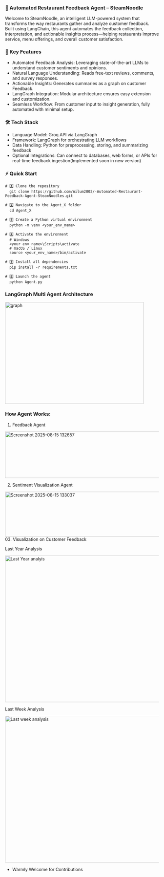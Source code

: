 ### 🍜 Automated Restaurant Feedback Agent – SteamNoodle
Welcome to SteamNoodle, an intelligent LLM-powered system that transforms the way restaurants gather and analyze customer feedback. Built using LangChain, this agent automates the feedback collection, interpretation, and actionable insights process—helping restaurants improve service, menu offerings, and overall customer satisfaction.

### 🚀 Key Features
  * Automated Feedback Analysis: Leveraging state-of-the-art LLMs to understand customer sentiments and opinions.
  * Natural Language Understanding: Reads free-text reviews, comments, and survey responses.
  * Actionable Insights: Generates summaries as a graph on customer Feedback.
  * LangGraph Integration: Modular architecture ensures easy extension and customization.
  * Seamless Workflow: From customer input to insight generation, fully automated with minimal setup.

### 🛠 Tech Stack
  * Language Model: Groq API via LangGraph
  * Framework: LangGraph for orchestrating LLM workflows
  * Data Handling: Python for preprocessing, storing, and summarizing feedback
  * Optional Integrations: Can connect to databases, web forms, or APIs for real-time feedback ingestion(Implemented soon in new version)
### ⚡ Quick Start
    # 1️⃣ Clone the repository
      git clone https://github.com/nilum2002/-Automated-Restaurant-Feedback-Agent-SteamNoodles.git
  
    # 2️⃣ Navigate to the Agent_X folder
      cd Agent_X
  
    # 3️⃣ Create a Python virtual environment
      python -m venv <your_env_name>
  
    # 4️⃣ Activate the environment
      # Windows
      <your_env_name>\Scripts\activate
      # macOS / Linux
      source <your_env_name>/bin/activate
      
    # 5️⃣ Install all dependencies
      pip install -r requirements.txt
  
    # 6️⃣ Launch the agent
      python Agent.py

### LangGraph Multi Agent Architecture 
  <img width="454" height="333" alt="graph" src="https://github.com/user-attachments/assets/aa08480d-ef4a-4b3c-b57b-5918fab7c0c2" />


### How Agent Works:

01. Feedback Agent 
   <img width="1095" height="152" alt="Screenshot 2025-08-15 132657" src="https://github.com/user-attachments/assets/d1ee0f37-31c8-44f2-9e59-79232aa065fb" />

02. Sentiment Visualization Agent
   <img width="1419" height="147" alt="Screenshot 2025-08-15 133037" src="https://github.com/user-attachments/assets/322a474b-916c-41fe-8872-5dec5edfe41d" />
03. Visualization on Customer Feedback

   Last Year Analysis 
   
   <img width="640" height="480" alt="Last Year analyis" src="https://github.com/user-attachments/assets/c37b1d00-99d8-4dd5-8ae4-b7f90dfe7ccc" />

   Last Week Analysis
   
   <img width="640" height="480" alt="Last week analysis" src="https://github.com/user-attachments/assets/4155d7f7-943b-4cb3-b38c-f2285747530c" />

- Warmly Welcome for Contributions
